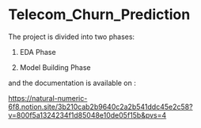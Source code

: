 # Telecom_Churn_Prediction
The project is divided into two phases:

1) EDA Phase

2) Model Building Phase

and the documentation is available on : 

https://natural-numeric-6f8.notion.site/3b210cab2b9640c2a2b541ddc45e2c58?v=800f5a1324234f1d85048e10de05f15b&pvs=4
